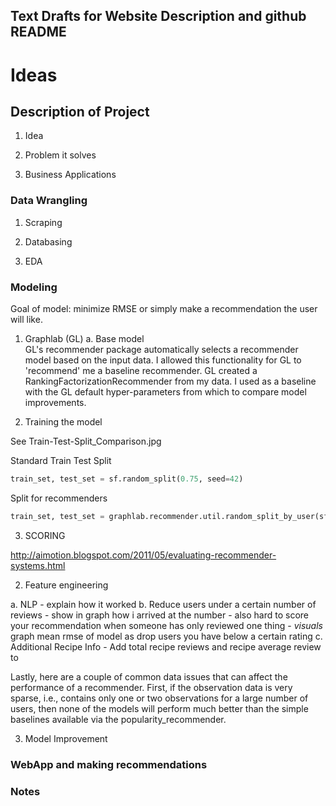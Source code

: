 ## Text Drafts for Website Description and github README

# Ideas


## Description of Project
1. Idea

2. Problem it solves

3. Business Applications

### Data Wrangling
1. Scraping

2. Databasing

3. EDA


### Modeling

Goal of model: minimize RMSE or simply make a recommendation the user will like.

1. Graphlab (GL)
  a. Base model  
  GL's recommender package automatically selects a recommender model based on the input data. I allowed this functionality for GL to 'recommend' me a baseline recommender. GL created a RankingFactorizationRecommender from my data. I used as a baseline with the GL default hyper-parameters from which to compare model improvements.

2. Training the model

See Train-Test-Split_Comparison.jpg

Standard Train Test Split

```python
train_set, test_set = sf.random_split(0.75, seed=42)
```

Split for recommenders

```python
train_set, test_set = graphlab.recommender.util.random_split_by_user(sf, user_id='user_id', item_id='recipe_id', item_test_proportion=.25, random_seed=42)
```

3. SCORING

http://aimotion.blogspot.com/2011/05/evaluating-recommender-systems.html



2. Feature engineering

  a. NLP
    - explain how it worked
  b. Reduce users under a certain number of reviews
    - show in graph how i arrived at the number
    - also hard to score your recommendation when someone has only reviewed one thing
    - _visuals_ graph mean rmse of model as drop users you have below a certain rating
  c. Additional Recipe Info
    - Add total recipe reviews and recipe average review to

Lastly, here are a couple of common data issues that can affect the performance of a recommender. First, if the observation data is very sparse, i.e., contains only one or two observations for a large number of users, then none of the models will perform much better than the simple baselines available via the popularity_recommender.

3. Model Improvement

### WebApp and making recommendations


### Notes

